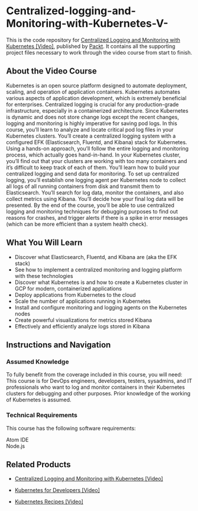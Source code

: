 # Centralized-logging-and-Monitoring-with-Kubernetes-V-
This is the code repository for [Centralized Logging and Monitoring with Kubernetes [Video]](https://www.packtpub.com/virtualization-and-cloud/centralized-logging-and-monitoring-kubernetes-video), published by [Packt](https://www.packtpub.com/?utm_source=github). It contains all the supporting project files necessary to work through the video course from start to finish.
## About the Video Course
Kubernetes is an open source platform designed to automate deployment, scaling, and operation of application containers. Kubernetes automates various aspects of application development, which is extremely beneficial for enterprises. Centralized logging is crucial for any production-grade infrastructure, especially in a containerized architecture. Since Kubernetes is dynamic and does not store change logs except the recent changes, logging and monitoring is highly imperative for saving pod logs.
In this course, you’ll learn to analyze and locate critical pod log files in your Kubernetes clusters. You’ll create a centralized logging system with a configured EFK (Elasticsearch, Fluentd, and Kibana) stack for Kubernetes. Using a hands-on approach, you’ll follow the entire logging and monitoring process, which actually goes hand-in-hand. In your Kubernetes cluster, you’ll find out that your clusters are working with too many containers and it’s difficult to keep track of each of them.
You’ll learn how to build your centralized logging and send data for monitoring. To set up centralized logging, you’ll establish one logging agent per Kubernetes node to collect all logs of all running containers from disk and transmit them to Elasticsearch. You’ll search for log data, monitor the containers, and also collect metrics using Kibana. You’ll decide how your final log data will be presented. By the end of the course, you’ll be able to use centralized logging and monitoring techniques for debugging purposes to find out reasons for crashes, and trigger alerts if there is a spike in error messages (which can be more efficient than a system health check).

<H2>What You Will Learn</H2>
<DIV class=book-info-will-learn-text>
<UL>
<LI> Discover what Elasticsearch, Fluentd, and Kibana are (aka the EFK stack) 
<LI> See how to implement a centralized monitoring and logging platform with these technologies
<LI> Discover what Kubernetes is and how to create a Kubernetes cluster in GCP for modern, containerized applications
<LI> Deploy applications from Kubernetes to the cloud
<LI> Scale the number of applications running in Kubernetes
<LI> Install and configure monitoring and logging agents on the Kubernetes nodes
<LI> Create powerful visualizations for metrics stored Kibana
<LI> Effectively and efficiently analyze logs stored in Kibana </UL></DIV>

## Instructions and Navigation
### Assumed Knowledge
To fully benefit from the coverage included in this course, you will need:<br/>
This course is for DevOps engineers, developers, testers, sysadmins, and IT professionals who want to log and monitor containers in their Kubernetes clusters for debugging and other purposes. Prior knowledge of the working of Kubernetes is assumed.

### Technical Requirements
This course has the following software requirements:<br/>

Atom IDE <br/>
Node.js <br/>


## Related Products
* [Centralized Logging and Monitoring with Kubernetes [Video]](https://www.packtpub.com/virtualization-and-cloud/centralized-logging-and-monitoring-kubernetes-video)

* [Kubernetes for Developers [Video]](https://www.packtpub.com/virtualization-and-cloud/kubernetes-developers-video)

* [Kubernetes Recipes [Video]](https://www.packtpub.com/networking-and-servers/kubernetes-recipes-video)
